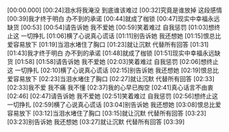 [00:00.000]
[00:24]泪水将我淹没 到底谁该难过
[00:32]究竟是谁放掉 这段感情
[00:39]我才终于明白 办不到的承诺
[00:44]就成了枷锁
[00:47]现实中幸福永远缺货
[00:53]
[00:54]请告诉她 我不爱她
[00:59]笑着难过 自我惩罚
[01:03]想终止这 一切挣扎
[01:06]横了心说真心谎话
[01:11]别告诉她 我还想她
[01:15]恨总比爱容易放下
[01:19]当泪水堵住了胸口
[01:23]就让沉默 代替所有回答
[01:31]
[01:43]我才终于明白 办不到的承诺
[01:48]就成了枷锁
[01:51]现实中幸福永远缺货
[01:58]
[01:58]请告诉她 我不爱她
[02:03]笑着难过 自我惩罚
[02:06]想终止这 一切挣扎
[02:10]横了心说真心谎话
[02:15]别告诉她 我还想她
[02:19]恨总比爱容易放下
[02:23]当泪水堵住了胸口
[02:27]就让沉默 代替所有回答
[02:33]
[02:33]我不爱 我不痛 我不懂
[02:37]我的心早已掏空
[02:41]真心话言不由衷
[02:46]
[02:47]请告诉她 我不爱她
[02:51]笑着难过 自我惩罚
[02:56]想终止这 一切挣扎
[02:59]横了心说真心谎话
[03:04]别告诉她 我还想她
[03:08]恨总比爱容易放下
[03:12]当泪水堵住了胸口
[03:15]就让沉默 代替所有回答
[03:23]
[03:23]别告诉她 我还想她
[03:27]就让沉默 代替所有回答
[03:39]